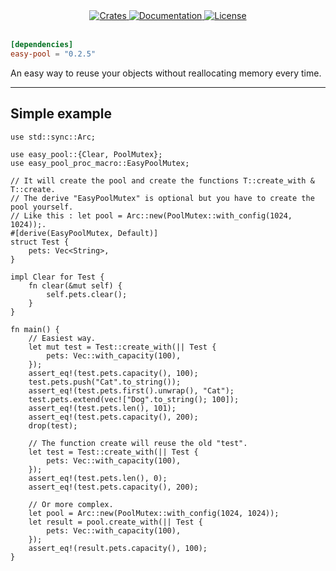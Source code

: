 <div align="center">
  <a href="https://crates.io/crates/easy-pool">
    <img src="https://img.shields.io/crates/v/easy-pool.svg"
    alt="Crates" />
  </a>
  <a href="https://docs.rs/easy-pool">
    <img src="https://docs.rs/easy-pool/badge.svg"
    alt="Documentation" />
  </a>
   <a href="https://github.com/netskillzgh/easy-pool#license">
    <img src="https://img.shields.io/badge/license-MIT-blue.svg"
    alt="License" />
  </a>
</div>

<br />

```toml
[dependencies]
easy-pool = "0.2.5"
```

An easy way to reuse your objects without reallocating memory every time.

<hr>

## Simple example

```rust, no_run
use std::sync::Arc;

use easy_pool::{Clear, PoolMutex};
use easy_pool_proc_macro::EasyPoolMutex;

// It will create the pool and create the functions T::create_with & T::create.
// The derive "EasyPoolMutex" is optional but you have to create the pool yourself.
// Like this : let pool = Arc::new(PoolMutex::with_config(1024, 1024));.
#[derive(EasyPoolMutex, Default)]
struct Test {
    pets: Vec<String>,
}

impl Clear for Test {
    fn clear(&mut self) {
        self.pets.clear();
    }
}

fn main() {
    // Easiest way.
    let mut test = Test::create_with(|| Test {
        pets: Vec::with_capacity(100),
    });
    assert_eq!(test.pets.capacity(), 100);
    test.pets.push("Cat".to_string());
    assert_eq!(test.pets.first().unwrap(), "Cat");
    test.pets.extend(vec!["Dog".to_string(); 100]);
    assert_eq!(test.pets.len(), 101);
    assert_eq!(test.pets.capacity(), 200);
    drop(test);

    // The function create will reuse the old "test".
    let test = Test::create_with(|| Test {
        pets: Vec::with_capacity(100),
    });
    assert_eq!(test.pets.len(), 0);
    assert_eq!(test.pets.capacity(), 200);

    // Or more complex.
    let pool = Arc::new(PoolMutex::with_config(1024, 1024));
    let result = pool.create_with(|| Test {
        pets: Vec::with_capacity(100),
    });
    assert_eq!(result.pets.capacity(), 100);
}
```

